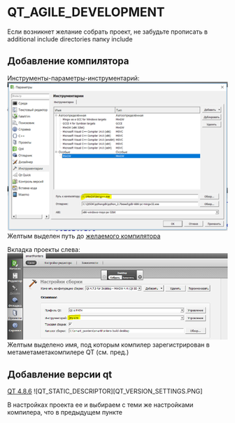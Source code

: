 # QT_AGILE_DEVELOPMENT

Если возникнет желание собрать проект, не забудьте прописать в additional include directories папку include

## Добавление компилятора

Инструменты-параметры-инструментарий: 
![QT_STATIC_DESCRIPTOR_COMPILER_PREFERENCES](QT_COMPILER_PREFERENCES.PNG)
Желтым выделен путь до [желаемого компилятора](https://sourceforge.net/projects/mingw-w64/files/Toolchains%20targetting%20Win32/Personal%20Builds/mingw-builds/6.3.0/)

Вкладка проекты слева:
![QT_STATIC_DESCRIPTOR_PROJECT_SETTINGS](QT_PROJECT_SETTINGS.PNG)
Желтым выделено имя, под которым компилер зарегистрирован в метаметаметакомпилере QT (см. пред.)

## Добавление версии qt

[QT 4.8.6](https://download.qt.io/archive/qt/4.8/4.8.6/qt-opensource-windows-x86-mingw482-4.8.6-1.exe)
![QT_STATIC_DESCRIPTOR][QT_VERSION_SETTINGS.PNG]

В настройках проекта ее и выбираем с теми же настройками компилера, что в предыдущем пункте

